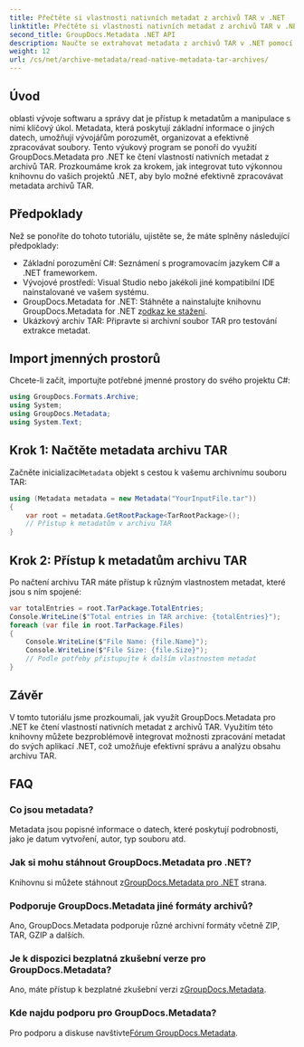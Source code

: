 ```yaml
---
title: Přečtěte si vlastnosti nativních metadat z archivů TAR v .NET
linktitle: Přečtěte si vlastnosti nativních metadat z archivů TAR v .NET
second_title: GroupDocs.Metadata .NET API
description: Naučte se extrahovat metadata z archivů TAR v .NET pomocí GroupDocs.Metadata. Tento tutoriál vás provede procesem krok za krokem.
weight: 12
url: /cs/net/archive-metadata/read-native-metadata-tar-archives/
---
```

## Úvod
oblasti vývoje softwaru a správy dat je přístup k metadatům a manipulace s nimi klíčový úkol. Metadata, která poskytují základní informace o jiných datech, umožňují vývojářům porozumět, organizovat a efektivně zpracovávat soubory. Tento výukový program se ponoří do využití GroupDocs.Metadata pro .NET ke čtení vlastností nativních metadat z archivů TAR. Prozkoumáme krok za krokem, jak integrovat tuto výkonnou knihovnu do vašich projektů .NET, aby bylo možné efektivně zpracovávat metadata archivů TAR.
## Předpoklady
Než se ponoříte do tohoto tutoriálu, ujistěte se, že máte splněny následující předpoklady:
- Základní porozumění C#: Seznámení s programovacím jazykem C# a .NET frameworkem.
- Vývojové prostředí: Visual Studio nebo jakékoli jiné kompatibilní IDE nainstalované ve vašem systému.
-  GroupDocs.Metadata for .NET: Stáhněte a nainstalujte knihovnu GroupDocs.Metadata for .NET z[odkaz ke stažení](https://releases.groupdocs.com/metadata/net/).
- Ukázkový archiv TAR: Připravte si archivní soubor TAR pro testování extrakce metadat.

## Import jmenných prostorů
Chcete-li začít, importujte potřebné jmenné prostory do svého projektu C#:
```csharp
using GroupDocs.Formats.Archive;
using System;
using GroupDocs.Metadata;
using System.Text;
```
## Krok 1: Načtěte metadata archivu TAR
 Začněte inicializací`Metadata` objekt s cestou k vašemu archivnímu souboru TAR:
```csharp
using (Metadata metadata = new Metadata("YourInputFile.tar"))
{
    var root = metadata.GetRootPackage<TarRootPackage>();
    // Přístup k metadatům v archivu TAR
}
```
## Krok 2: Přístup k metadatům archivu TAR
Po načtení archivu TAR máte přístup k různým vlastnostem metadat, které jsou s ním spojené:
```csharp
var totalEntries = root.TarPackage.TotalEntries;
Console.WriteLine($"Total entries in TAR archive: {totalEntries}");
foreach (var file in root.TarPackage.Files)
{
    Console.WriteLine($"File Name: {file.Name}");
    Console.WriteLine($"File Size: {file.Size}");
    // Podle potřeby přistupujte k dalším vlastnostem metadat
}
```

## Závěr
V tomto tutoriálu jsme prozkoumali, jak využít GroupDocs.Metadata pro .NET ke čtení vlastností nativních metadat z archivů TAR. Využitím této knihovny můžete bezproblémově integrovat možnosti zpracování metadat do svých aplikací .NET, což umožňuje efektivní správu a analýzu obsahu archivu TAR.

## FAQ
### Co jsou metadata?
Metadata jsou popisné informace o datech, které poskytují podrobnosti, jako je datum vytvoření, autor, typ souboru atd.
### Jak si mohu stáhnout GroupDocs.Metadata pro .NET?
 Knihovnu si můžete stáhnout z[GroupDocs.Metadata pro .NET](https://releases.groupdocs.com/metadata/net/) strana.
### Podporuje GroupDocs.Metadata jiné formáty archivů?
Ano, GroupDocs.Metadata podporuje různé archivní formáty včetně ZIP, TAR, GZIP a dalších.
### Je k dispozici bezplatná zkušební verze pro GroupDocs.Metadata?
 Ano, máte přístup k bezplatné zkušební verzi z[GroupDocs.Metadata](https://releases.groupdocs.com/).
### Kde najdu podporu pro GroupDocs.Metadata?
 Pro podporu a diskuse navštivte[Fórum GroupDocs.Metadata](https://forum.groupdocs.com/c/metadata/14).
